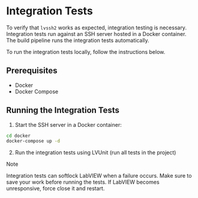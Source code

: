 # Integration Tests

To verify that `lvssh2` works as expected, integration testing is necessary. Integration tests run against an SSH server hosted in a Docker container. The build pipeline runs the integration tests automatically.

To run the integration tests locally, follow the instructions below.

## Prerequisites

- Docker
- Docker Compose

## Running the Integration Tests

1. Start the SSH server in a Docker container:

```sh
cd docker
docker-compose up -d
```

2. Run the integration tests using LVUnit (run all tests in the project)

> [!NOTE]
> Integration tests can softlock LabVIEW when a failure occurs. Make sure to save your work before running the tests. If LabVIEW becomes unresponsive, force close it and restart.